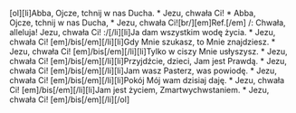 [ol][li]Abba, Ojcze, tchnij w nas Ducha. * Jezu, chwała Ci! * Abba, Ojcze, tchnij w nas Ducha, * Jezu, chwała Ci![br/][em]Ref.[/em] /: Chwała, alleluja! Jezu, chwała Ci! :/[/li][li]Ja dam wszystkim wodę życia. * Jezu, chwała Ci! [em]/bis[/em][/li][li]Gdy Mnie szukasz, to Mnie znajdziesz. * Jezu, chwała Ci! [em]/bis[/em][/li][li]Tylko w ciszy Mnie usłyszysz. * Jezu, chwała Ci! [em]/bis[/em][/li][li]Przyjdźcie, dzieci, Jam jest Prawdą. * Jezu, chwała Ci! [em]/bis[/em][/li][li]Jam wasz Pasterz, was powiodę. * Jezu, chwała Ci! [em]/bis[/em][/li][li]Pokój Mój wam dzisiaj daję. * Jezu, chwała Ci! [em]/bis[/em][/li][li]Jam jest życiem, Zmartwychwstaniem. * Jezu, chwała Ci! [em]/bis[/em][/li][/ol]